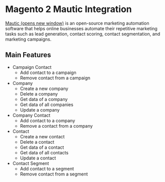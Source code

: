 # Magento 2 Mautic Integration

[Mautic (opens new window)](https://www.mautic.org/) is an open-source marketing automation software that helps online businesses automate their repetitive marketing tasks such as lead generation, contact scoring, contact segmentation, and marketing campaigns.

## Main Features
- Campaign Contact
    + Add contact to a campaign
    + Remove contact from a campaign
- Company
    + Create a new company
    + Delete a company
    + Get data of a company
    + Get data of all companies
    + Update a company
- Company Contact
    + Add contact to a company
    + Remove a contact from a company
- Contact
    + Create a new contact
    + Delete a contact
    + Get data of a contact
    + Get data of all contacts
    + Update a contact
- Contact Segment
    + Add contact to a segment
    + Remove contact from a segment


